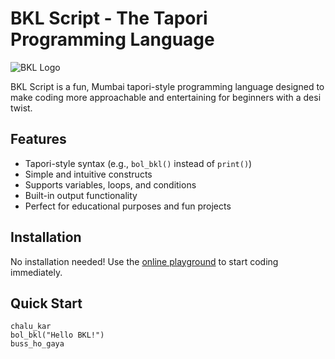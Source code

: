 # BKL Script - The Tapori Programming Language

![BKL Logo](https://via.placeholder.com/150) <!-- Replace with actual logo -->

BKL Script is a fun, Mumbai tapori-style programming language designed to make coding more approachable and entertaining for beginners with a desi twist.

## Features

- Tapori-style syntax (e.g., `bol_bkl()` instead of `print()`)
- Simple and intuitive constructs
- Supports variables, loops, and conditions
- Built-in output functionality
- Perfect for educational purposes and fun projects

## Installation

No installation needed! Use the [online playground](https://yourwebsite.com) to start coding immediately.

## Quick Start

```bkl
chalu_kar
bol_bkl("Hello BKL!")
buss_ho_gaya
